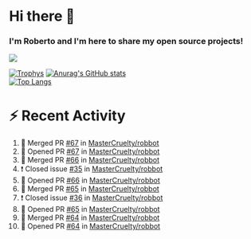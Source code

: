 # Hi there 👋
### I'm Roberto and I'm here to share my open source projects!

<img src="https://komarev.com/ghpvc/?username=mastercruelty&label=Profile views&color=0e75b6"><br>

[![Trophys](https://github-profile-trophy.vercel.app/?username=mastercruelty)](https://github.com/ryo-ma/github-profile-trophy)
[![Anurag's GitHub stats](https://github-readme-stats.vercel.app/api?username=mastercruelty&show_icons=true&theme=tokyonight)](https://github.com/anuraghazra/github-readme-stats)<br>
[![Top Langs](https://github-readme-stats.vercel.app/api/top-langs/?username=mastercruelty&exclude_repo=Alarm-project&langs_count=6&layout=compact&theme=tokyonight)](https://github.com/anuraghazra/github-readme-stats)

# :zap: Recent Activity
<!--START_SECTION:activity-->
1. 🎉 Merged PR [#67](https://github.com/MasterCruelty/robbot/pull/67) in [MasterCruelty/robbot](https://github.com/MasterCruelty/robbot)
2. 💪 Opened PR [#67](https://github.com/MasterCruelty/robbot/pull/67) in [MasterCruelty/robbot](https://github.com/MasterCruelty/robbot)
3. 🎉 Merged PR [#66](https://github.com/MasterCruelty/robbot/pull/66) in [MasterCruelty/robbot](https://github.com/MasterCruelty/robbot)
4. ❗️ Closed issue [#35](https://github.com/MasterCruelty/robbot/issues/35) in [MasterCruelty/robbot](https://github.com/MasterCruelty/robbot)
5. 💪 Opened PR [#66](https://github.com/MasterCruelty/robbot/pull/66) in [MasterCruelty/robbot](https://github.com/MasterCruelty/robbot)
6. 🎉 Merged PR [#65](https://github.com/MasterCruelty/robbot/pull/65) in [MasterCruelty/robbot](https://github.com/MasterCruelty/robbot)
7. ❗️ Closed issue [#36](https://github.com/MasterCruelty/robbot/issues/36) in [MasterCruelty/robbot](https://github.com/MasterCruelty/robbot)
8. 💪 Opened PR [#65](https://github.com/MasterCruelty/robbot/pull/65) in [MasterCruelty/robbot](https://github.com/MasterCruelty/robbot)
9. 🎉 Merged PR [#64](https://github.com/MasterCruelty/robbot/pull/64) in [MasterCruelty/robbot](https://github.com/MasterCruelty/robbot)
10. 💪 Opened PR [#64](https://github.com/MasterCruelty/robbot/pull/64) in [MasterCruelty/robbot](https://github.com/MasterCruelty/robbot)
<!--END_SECTION:activity-->

